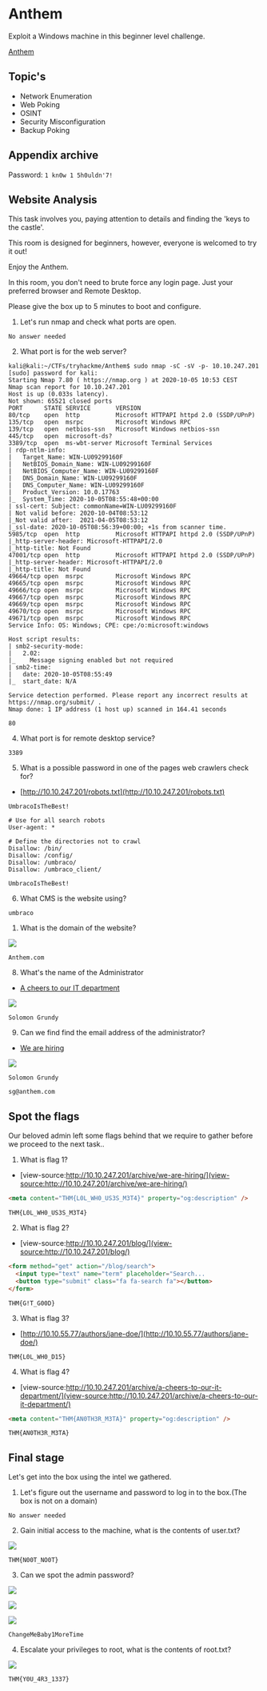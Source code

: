# Anthem

Exploit a Windows machine in this beginner level challenge.

[Anthem](https://tryhackme.com/room/anthem)

## Topic's

- Network Enumeration
- Web Poking
- OSINT
- Security Misconfiguration
- Backup Poking

## Appendix archive

Password: `1 kn0w 1 5h0uldn'7!`

## Website Analysis

This task involves you, paying attention to details and finding the 'keys to the castle'.

This room is designed for beginners, however, everyone is welcomed to try it out!

Enjoy the Anthem.

In this room, you don't need to brute force any login page. Just your preferred browser and Remote Desktop.

Please give the box up to 5 minutes to boot and configure.

1. Let's run nmap and check what ports are open.

`No answer needed`

2. What port is for the web server?

```
kali@kali:~/CTFs/tryhackme/Anthem$ sudo nmap -sC -sV -p- 10.10.247.201
[sudo] password for kali:
Starting Nmap 7.80 ( https://nmap.org ) at 2020-10-05 10:53 CEST
Nmap scan report for 10.10.247.201
Host is up (0.033s latency).
Not shown: 65521 closed ports
PORT      STATE SERVICE       VERSION
80/tcp    open  http          Microsoft HTTPAPI httpd 2.0 (SSDP/UPnP)
135/tcp   open  msrpc         Microsoft Windows RPC
139/tcp   open  netbios-ssn   Microsoft Windows netbios-ssn
445/tcp   open  microsoft-ds?
3389/tcp  open  ms-wbt-server Microsoft Terminal Services
| rdp-ntlm-info:
|   Target_Name: WIN-LU09299160F
|   NetBIOS_Domain_Name: WIN-LU09299160F
|   NetBIOS_Computer_Name: WIN-LU09299160F
|   DNS_Domain_Name: WIN-LU09299160F
|   DNS_Computer_Name: WIN-LU09299160F
|   Product_Version: 10.0.17763
|_  System_Time: 2020-10-05T08:55:48+00:00
| ssl-cert: Subject: commonName=WIN-LU09299160F
| Not valid before: 2020-10-04T08:53:12
|_Not valid after:  2021-04-05T08:53:12
|_ssl-date: 2020-10-05T08:56:39+00:00; +1s from scanner time.
5985/tcp  open  http          Microsoft HTTPAPI httpd 2.0 (SSDP/UPnP)
|_http-server-header: Microsoft-HTTPAPI/2.0
|_http-title: Not Found
47001/tcp open  http          Microsoft HTTPAPI httpd 2.0 (SSDP/UPnP)
|_http-server-header: Microsoft-HTTPAPI/2.0
|_http-title: Not Found
49664/tcp open  msrpc         Microsoft Windows RPC
49665/tcp open  msrpc         Microsoft Windows RPC
49666/tcp open  msrpc         Microsoft Windows RPC
49667/tcp open  msrpc         Microsoft Windows RPC
49669/tcp open  msrpc         Microsoft Windows RPC
49670/tcp open  msrpc         Microsoft Windows RPC
49671/tcp open  msrpc         Microsoft Windows RPC
Service Info: OS: Windows; CPE: cpe:/o:microsoft:windows

Host script results:
| smb2-security-mode:
|   2.02:
|_    Message signing enabled but not required
| smb2-time:
|   date: 2020-10-05T08:55:49
|_  start_date: N/A

Service detection performed. Please report any incorrect results at https://nmap.org/submit/ .
Nmap done: 1 IP address (1 host up) scanned in 164.41 seconds
```

`80`

4. What port is for remote desktop service?

`3389`

5. What is a possible password in one of the pages web crawlers check for?

- [http://10.10.247.201/robots.txt](http://10.10.247.201/robots.txt)

```
UmbracoIsTheBest!

# Use for all search robots
User-agent: *

# Define the directories not to crawl
Disallow: /bin/
Disallow: /config/
Disallow: /umbraco/
Disallow: /umbraco_client/
```

`UmbracoIsTheBest!`

6. What CMS is the website using?

`umbraco`

1. What is the domain of the website?

![](2020-10-05_10-56.png)

`Anthem.com`

8. What's the name of the Administrator

- [A cheers to our IT department](http://10.10.247.201/archive/a-cheers-to-our-it-department/)

![](2020-10-05_11-02.png)

`Solomon Grundy`

9.  Can we find find the email address of the administrator?

- [We are hiring](http://10.10.247.201/archive/we-are-hiring/)

![](2020-10-05_11-08.png)

`Solomon Grundy`

`sg@anthem.com`

## Spot the flags

Our beloved admin left some flags behind that we require to gather before we proceed to the next task..

1. What is flag 1?

- [view-source:http://10.10.247.201/archive/we-are-hiring/](view-source:http://10.10.247.201/archive/we-are-hiring/)

```html
<meta content="THM{L0L_WH0_US3S_M3T4}" property="og:description" />
```

`THM{L0L_WH0_US3S_M3T4}`

2. What is flag 2?

- [view-source:http://10.10.247.201/blog/](view-source:http://10.10.247.201/blog/)

```html
<form method="get" action="/blog/search">
  <input type="text" name="term" placeholder="Search... 								THM{G!T_G00D}" />
  <button type="submit" class="fa fa-search fa"></button>
</form>
```

`THM{G!T_G00D}`

3. What is flag 3?

- [http://10.10.55.77/authors/jane-doe/](http://10.10.55.77/authors/jane-doe/)

`THM{L0L_WH0_D15}`

4. What is flag 4?

- [view-source:http://10.10.247.201/archive/a-cheers-to-our-it-department/](view-source:http://10.10.247.201/archive/a-cheers-to-our-it-department/)

```html
<meta content="THM{AN0TH3R_M3TA}" property="og:description" />
```

`THM{AN0TH3R_M3TA}`

## Final stage

Let's get into the box using the intel we gathered.

1. Let's figure out the username and password to log in to the box.(The box is not on a domain)

`No answer needed`

2. Gain initial access to the machine, what is the contents of user.txt?

![](2020-10-05_11-21.png)

`THM{N00T_NO0T}`

3. Can we spot the admin password?

![](2020-10-05_11-24.png)

![](2020-10-05_11-25.png)

![](2020-10-05_11-26.png)

`ChangeMeBaby1MoreTime`

4. Escalate your privileges to root, what is the contents of root.txt?

![](2020-10-05_11-27.png)

`THM{Y0U_4R3_1337}`
